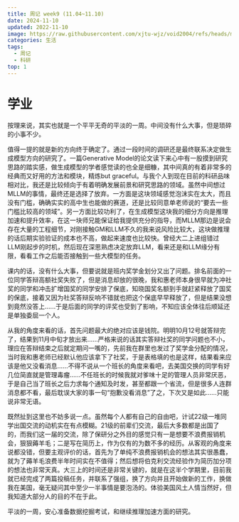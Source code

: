```yaml
---
title: 周记 week9 (11.04~11.10)
date: 2024-11-10
updated: 2022-11-10
image: https://raw.githubusercontent.com/xjtu-wjz/void2004/refs/heads/main/pics_for_post/_2024-11-12%20111111.webp
categories: 生活
tags:
  - 周记
  - 科研
top: 1
---
```


# 学业
按理来说，其实也就是一个平平无奇的平淡的一周。中间没有什么大事，但是琐碎的小事不少。

值得一提的就是新的方向终于确定了。通过一段时间的调研还是最终联系决定做生成模型方向的研究了。一篇Generative Model的论文读下来心中有一股摸到研究思路的踏实感，做生成模型的学者感觉读的也全是细糠，其中间真的有着非常多的经典而又好用的方法和模块，精炼but graceful。与我个人到现在目前的科研品味相对比，我还是比较倾向于有着明确发展前景和研究思路的领域。虽然中间想过MLLM的事情，最终还是选择了放弃。一方面是这块领域感觉泡沫实在太大，而且没有门槛，确确实实的高中生也能做的赛道，还是比较同意单老师说的“要去一些门槛比较高的领域”。另一方面比较功利了，在生成模型这块我的细分方向是推理加速和提升效率，在这一块师兄能保证给我提供充分的指导，而MLLM那边是说会存在大量的工程细节，对刚接触GM和LLM不久的我来说风险比较大，这块做推理的话后期实验验证的成本也不高，做起来速度也比较快。曾经大二上进组错过LLM刚起步的时机，然后现在深思熟虑决定放弃LLM，看来还是和LLM缘分有限，看看工作之后能否接触到一些大模型的任务。

课内的话，没有什么大事，但要说就是班内奖学金划分又出了问题。排名前面的一位同学答辩高额社奖失败了，但是消息却放的很晚，我和惠老师本身很早就为冲社奖的同学和冲击扩增国奖的同学安排了保底，知晓国奖名额到手就赶紧释放了国奖的保底，接着又因为社奖答辩反响不错就也把这个保底早早释放了，但是结果没想到竟然没答上......于是后面的同学的评奖也受到了影响，不知应该全体往后顺延还是单独委屈一个人。

从我的角度来看的话，首先问题最大的绝对应该是钱院。明明10月12号就答辩完了，结果到11月中旬才放出来......严格来说的话其实答辩社奖的同学问题也不小，理应在答辩结束之后就定期问一嘴的，先前我在群里也发过了奖学金分配的情况，当时我和惠老师已经默认他应该拿下了社奖，于是表格填的也是这样，结果看来应该是他又没看消息......不得不说从一个班长的角度来看吧，去美国交换的同学有好几位简直就是管理毒瘤......不任班长的时候我就对爹味十足的管理人员非常厌恶，于是自己当了班长之后力求每个通知及时发，甚至都跟一个省流，但是很多人连群消息都不看，最后耽误大家的事一句“抱歉没看消息”了之，下次又是如此......只能说非常无语。

既然扯到这里也不妨多说一点。虽然每个人都有自己的自由吧，计试22级一堆同学出国交流的动机实在有点模糊。21级的前辈们交流，最后大多数都是出国了的，而我们这一届的交流，除了保研分之外目的感觉只有一是想要不浪费报销机会，狠狠薅羊毛；二是写在简历上，作为仅有的为数不多的经历。从客观的角度来说都没错，但要主观评价的话，首先为了单纯不浪费报销机会的想法其实很愚蠢，就为了薅羊毛浪费半年时间实在不值得；然后想将伯克利交流经验作为简历加分项的想法也非常天真。大三上的时间还是非常关键的，就是在这半个学期里，目前我就已经完成了两篇投稿任务，并联系了强组，换了方向并且开始做新的工作，换做我在美国，毫无疑问其中至少一半事情是要泡汤的。体验美国风土人情当然好，但我知道大部分人的目的不在于此。

平淡的一周，安心准备数据挖掘考试，和继续推理加速方面的研究。




